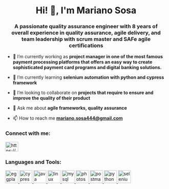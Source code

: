 <h1 align="center">Hi! 👋, I'm Mariano Sosa</h1>
<h3 align="center">A passionate quality assurance engineer with 8 years of overall experience in quality assurance, agile delivery, and team leadership with scrum master and SAFe agile certifications</h3>

- 🔭 I’m currently working as **project manager in one of the most famous payment processing platforms that offers an easy way to create sophisticated payment card programs and digital banking solutions.**

- 🌱 I’m currently learning **selenium automation with python and cypress framework**

- 👯 I’m looking to collaborate on **projects that require to ensure and improve the quality of their product**

- 💬 Ask me about **agile frameworks, quality assurance**

- 📫 How to reach me **mariano.sosa444@gmail.com**

<h3 align="left">Connect with me:</h3>
<p align="left">
<a href="https://linkedin.com/in/https://www.linkedin.com/in/mariano-agustin-sosa-7020155b/" target="blank"><img align="center" src="https://cdn.jsdelivr.net/npm/simple-icons@3.0.1/icons/linkedin.svg" alt="https://www.linkedin.com/in/mariano-agustin-sosa-7020155b/" height="30" width="40" /></a>
</p>

<h3 align="left">Languages and Tools:</h3>
<p align="left"> <a href="https://www.eggplantsoftware.com/" target="_blank"> <img src="https://res-2.cloudinary.com/crunchbase-production/image/upload/c_lpad,h_256,w_256,f_auto,q_auto:eco/fic53abtmpmayy57h2tk" alt="eggplant" width="40" height="40"/> </a> <a href="https://www.cypress.io" target="_blank"> <img src="https://raw.githubusercontent.com/simple-icons/simple-icons/6e46ec1fc23b60c8fd0d2f2ff46db82e16dbd75f/icons/cypress.svg" alt="cypress" width="40" height="40"/> </a> <a href="https://www.java.com" target="_blank"> <img src="https://devicons.github.io/devicon/devicon.git/icons/java/java-original-wordmark.svg" alt="java" width="40" height="40"/> </a> <a href="https://www.linux.org/" target="_blank"> <img src="https://devicons.github.io/devicon/devicon.git/icons/linux/linux-original.svg" alt="linux" width="40" height="40"/> </a> <a href="https://www.mysql.com/" target="_blank"> <img src="https://devicons.github.io/devicon/devicon.git/icons/mysql/mysql-original-wordmark.svg" alt="mysql" width="40" height="40"/> </a> <a href="https://www.photoshop.com/en" target="_blank"> <img src="https://devicons.github.io/devicon/devicon.git/icons/photoshop/photoshop-plain.svg" alt="photoshop" width="40" height="40"/> </a> <a href="https://postman.com" target="_blank"> <img src="https://www.vectorlogo.zone/logos/getpostman/getpostman-icon.svg" alt="postman" width="40" height="40"/> </a> <a href="https://www.python.org" target="_blank"> <img src="https://devicons.github.io/devicon/devicon.git/icons/python/python-original.svg" alt="python" width="40" height="40"/> </a> <a href="https://www.selenium.dev" target="_blank"> <img src="https://raw.githubusercontent.com/detain/svg-logos/780f25886640cef088af994181646db2f6b1a3f8/svg/selenium-logo.svg" alt="selenium" width="40" height="40"/> </a> </p>

